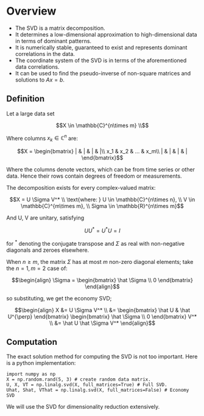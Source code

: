 # Overview

- The SVD is a matrix decomposition. 
- It determines a low-dimensional approximation to high-dimensional data in terms of dominant patterns.
- It is numerically stable, guaranteed to exist and represents dominant correlations in the data.
- The coordinate system of the SVD is in terms of the aforementioned data correlations. 
- It can be used to find the pseudo-inverse of non-square matrices and solutions to $Ax = b$.

## Definition

Let a large data set 

$$X \in \mathbb{C}^{n\times m} \\$$

Where columns $x_k \in \mathbb{C}^n$ are: 

$$X = 
\begin{bmatrix}
| & | & | & |\\
x_1 & x_2 & ... & x_m\\
| & | & | & |
\end{bmatrix}$$

Where the columns denote vectors, which can be from time series or other data. Hence their rows contain degrees of freedom or measurements.

The decomposition exists for every complex-valued matrix:

$$X = U \Sigma V^* \\
\text{where: } U \in \mathbb{C}^{n\times n}, \\
V \in \mathbb{C}^{m\times m}, \\
Sigma \in \mathbb{R}^{n\times m}$$

And U, V are unitary, satisfying 

$$UU^* = U^*U = I$$

for $^*$ denoting the conjugate transpose and $\Sigma$ as real with non-negative diagonals and zeroes elsewhere.

When $n \ge m$, the matrix $\Sigma$ has at most $m$ non-zero diagonal elements; take the $n=1, m=2$ case of:

$$\begin{align}
\Sigma = 
\begin{bmatrix}
\hat \Sigma \\
0
\end{bmatrix}
\end{align}$$

so substituting, we get the economy SVD;

$$\begin{align}
X &= U \Sigma V^* \\
&= 
\begin{bmatrix}
\hat U & \hat U^{\perp}
\end{bmatrix}
\begin{bmatrix}
\hat \Sigma \\
0
\end{bmatrix}
 V^* \\
&= \hat U \hat \Sigma V^*
\end{align}$$

## Computation
The exact solution method for computing the SVD is not too important. Here is a python
implementation:

```
import numpy as np
X = np.random.rand(5, 3) # create random data matrix.
U, X, VT = np.linalg.svd(X, full_matrices=True) # Full SVD.
Uhat, Shat, VThat = np.linalg.svd(X, full_matrices=False) # Economy SVD
```

We will use the SVD for dimensionality reduction extensively.